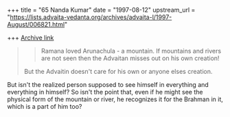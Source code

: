 +++
title = "65 Nanda Kumar"
date = "1997-08-12"
upstream_url = "https://lists.advaita-vedanta.org/archives/advaita-l/1997-August/006821.html"

+++
[Archive link](https://lists.advaita-vedanta.org/archives/advaita-l/1997-August/006821.html)

>> Ramana loved Arunachula - a
>> mountain. If mountains and rivers are not seen then the Advaitan
misses out
>> on his own creation!
>
>But the Advaitin doesn't care for his own or anyone elses creation.

But isn't the realized person supposed to see himself in everything and
everything in himself? So isn't the point that, even if he might see the
physical form of the mountain or river, he recognizes it for the Brahman
in it, which is a part of him too?

